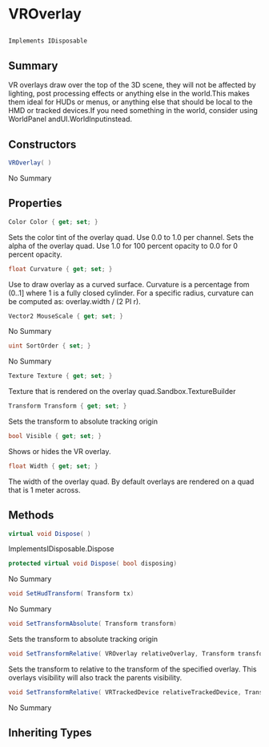 # VROverlay

## 
```c#
Implements IDisposable
```

## Summary

VR overlays draw over the top of the 3D scene, they will not be affected by lighting,
post processing effects or anything else in the world.This makes them ideal for HUDs or menus, or anything else that should be local to the
HMD or tracked devices.If you need something in the world, consider using WorldPanel
andUI.WorldInputinstead.
## Constructors

```c#
VROverlay( ) 
```
No Summary
## Properties

```c#
Color Color { get; set; } 
```
Sets the color tint of the overlay quad. Use 0.0 to 1.0 per channel.
Sets the alpha of the overlay quad. Use 1.0 for 100 percent opacity to 0.0 for 0 percent opacity.
```c#
float Curvature { get; set; } 
```
Use to draw overlay as a curved surface. Curvature is a percentage from (0..1] where 1 is a fully closed cylinder.
For a specific radius, curvature can be computed as: overlay.width / (2 PI r).
```c#
Vector2 MouseScale { get; set; } 
```
No Summary
```c#
uint SortOrder { set; } 
```
No Summary
```c#
Texture Texture { get; set; } 
```
Texture that is rendered on the overlay quad.Sandbox.TextureBuilder
```c#
Transform Transform { get; set; } 
```
Sets the transform to absolute tracking origin
```c#
bool Visible { get; set; } 
```
Shows or hides the VR overlay.
```c#
float Width { get; set; } 
```
The width of the overlay quad.
By default overlays are rendered on a quad that is 1 meter across.
## Methods

```c#
virtual void Dispose( ) 
```
ImplementsIDisposable.Dispose
```c#
protected virtual void Dispose( bool disposing) 
```
No Summary
```c#
void SetHudTransform( Transform tx) 
```
No Summary
```c#
void SetTransformAbsolute( Transform transform) 
```
Sets the transform to absolute tracking origin
```c#
void SetTransformRelative( VROverlay relativeOverlay, Transform transform) 
```
Sets the transform to relative to the transform of the specified overlay. This overlays visibility will also track the parents visibility.
```c#
void SetTransformRelative( VRTrackedDevice relativeTrackedDevice, Transform transform) 
```
No Summary
## Inheriting Types

